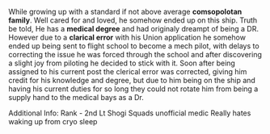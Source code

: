 While growing up with a standard if not above average **comsopolotan family**. Well cared for and loved, he somehow ended up on this ship. Truth be told, He has a **medical degree** and had originaly dreampt of being a DR. However due to a **clarical error** with his Union application he somehow ended up being sent to flight school to become a mech pilot, with delays to correcting the issue he was forced through the school and after discovering a slight joy from piloting he decided to stick with it. Soon after being assigned to his current post the clerical error was corrected, giving him credit for his knowledge and degree, but due to him being on the ship and having his current duties for so long they could not rotate him from being a supply hand to the medical bays as a Dr.

Additional Info:
Rank - 2nd Lt
Shogi Squads unofficial medic
Really hates waking up from cryo sleep
